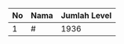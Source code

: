 | No | Nama            | Jumlah Level |
|----|-----------------|--------------|
| 1  | #    |    1936        |
